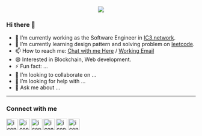 <h1 align="center">
  <a href="https://git.io/typing-svg">
    <img src="https://readme-typing-svg.herokuapp.com?color=50A1FF&center=true&vCenter=true&lines=Hello%2C+Visitor!+%F0%9F%92%96;I'm+Ting-Hsuan+Wang.+%F0%9F%98%80">
  </a>
</h1>

### Hi there 👋
- 🔭 I’m currently working as the Software Engineer in [IC3.network](https://ic3.network/).
- 🌱 I’m currently learning design pattern and solving problem on [leetcode](https://leetcode.com/TingSyuanWang/).
- 📫 How to reach me: <a href="mailto:vincent@fishboneapps.com">Chat with me Here</a> / <a href="mailto:vincent@fishboneapps.com">Working Email</a>
- 😄 Interested in Blockchain, Web development.
- ⚡ Fun fact: ...
- 👯 I’m looking to collaborate on ...
- 🤔 I’m looking for help with ...
- 💬 Ask me about ...

---

### Connect with me

<a href="https://github.com/TingSyuanWang/"><img align="left" src="https://user-images.githubusercontent.com/8935531/161361217-c7dd130c-0eae-46b0-9652-42787925d8a0.gif" alt="icon | Github" width="30px"/></a>
<a href="https://www.linkedin.com/in/twang443/"><img align="left" src="https://user-images.githubusercontent.com/8935531/161361105-247123fe-99da-4822-bd22-c659def68552.gif" alt="icon | LinkedIn" width="30px"/></a>
<a href="https://www.facebook.com/twang443/"><img align="left" src="https://user-images.githubusercontent.com/8935531/161361100-1fe2b952-4a79-48ec-8646-58f1f4f9738c.gif" alt="icon | Facebook" width="30px"/></a>
<a href="https://www.instagram.com/twang443/"><img align="left" src="https://user-images.githubusercontent.com/8935531/161361084-a010cae7-5b98-4d09-a189-03862dc6e86e.gif" alt="icon | Instagram" width="30px"/></a>
<a href="https://twitter.com/twang443"><img align="left" src="https://user-images.githubusercontent.com/8935531/161361040-8733e89d-61cd-40c5-b5f1-b02c75896e99.gif" alt="icon | Twitter" width="30px"/></a>
<a href="https://vincent.fishboneapps.com/"><img align="left" src="https://user-images.githubusercontent.com/8935531/161361199-b94ec773-232d-4bae-a34d-6a6333504cf6.png" alt="icon | Hexo" width="30px"/></a>


